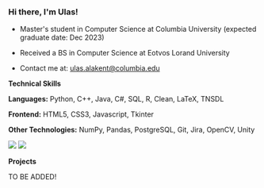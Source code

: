 ### Hi there, I'm Ulas!


- Master's student in Computer Science at Columbia University (expected graduate date: Dec 2023)

- Received a BS in Computer Science at Eotvos Lorand University

- Contact me at: <ulas.alakent@columbia.edu>


**Technical Skills**

**Languages:** Python, C++, Java, C#, SQL, R, Clean, LaTeX, TNSDL

**Frontend:** HTML5, CSS3, Javascript, Tkinter

**Other Technologies:** NumPy, Pandas, PostgreSQL, Git, Jira, OpenCV, Unity

<img src="https://github-readme-streak-stats.herokuapp.com/?user=ulasonat" />

<img src="https://github-profile-trophy.vercel.app/?username=ulasonat" />

**Projects**

TO BE ADDED!
